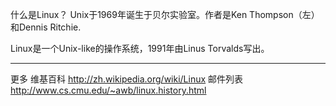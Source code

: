 什么是Linux？
Unix于1969年诞生于贝尔实验室。作者是Ken Thompson（左）和Dennis Ritchie.

Linux是一个Unix-like的操作系统，1991年由Linus Torvalds写出。

------------------------------------------------------------------------
更多
	维基百科 http://zh.wikipedia.org/wiki/Linux
	邮件列表 http://www.cs.cmu.edu/~awb/linux.history.html
